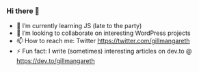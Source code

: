 ### Hi there 👋

- 🌱 I’m currently learning JS (late to the party)
- 👯 I’m looking to collaborate on interesting WordPress projects
- 📫 How to reach me: Twitter https://twitter.com/gillmangareth
- ⚡ Fun fact: I write (sometimes) interesting articles on dev.to @ https://dev.to/gillmangareth


